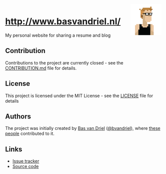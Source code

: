 <img src="assets/images/profile-pictures/bas-pixelated-white.png" height="100px" width="100px" align="right" />

# http://www.basvandriel.nl/

My personal website for sharing a resume and blog

## Contribution
Contributions to the project are currently closed - see the [CONTRIBUTION.md](CONTRIBUTION.md) file for details.

## License

This project is licensed under the MIT License - see the [LICENSE](LICENSE.md) file for details

## Authors
The project was initially created by [Bas van Driel](https://github.com/basvandriel "Personal GitHub page") ([@bvandriel](https://twitter.com/bvandriel "Personal Twitter page")), where [these people](https://github.com/basvandriel/WWW/graphs/contributors) contributed to it.

## Links

* [Issue tracker](https://github.com/basvandriel/WWW/issues)
* [Source code](https://github.com/basvandriel/WWW)